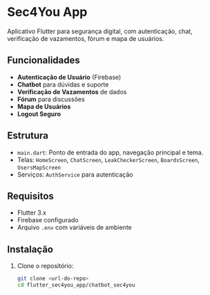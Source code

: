 # Sec4You App

Aplicativo Flutter para segurança digital, com autenticação, chat, verificação de vazamentos, fórum e mapa de usuários.

## Funcionalidades

- **Autenticação de Usuário** (Firebase)
- **Chatbot** para dúvidas e suporte
- **Verificação de Vazamentos** de dados
- **Fórum** para discussões
- **Mapa de Usuários**
- **Logout Seguro**

## Estrutura

- `main.dart`: Ponto de entrada do app, navegação principal e tema.
- Telas: `HomeScreen`, `ChatScreen`, `LeakCheckerScreen`, `BoardsScreen`, `UsersMapScreen`
- Serviços: `AuthService` para autenticação

## Requisitos

- Flutter 3.x
- Firebase configurado
- Arquivo `.env` com variáveis de ambiente

## Instalação

1. Clone o repositório:
   ```sh
   git clone <url-do-repo>
   cd flutter_sec4you_app/chatbot_sec4you
